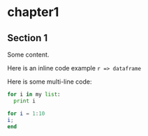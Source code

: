 # chapter1

## Section 1

Some content.

Here is an inline code example `r => dataframe`

Here is some multi-line code:

```python
for i in my list:
  print i
```

```octave
for i = 1:10
i;
end
```